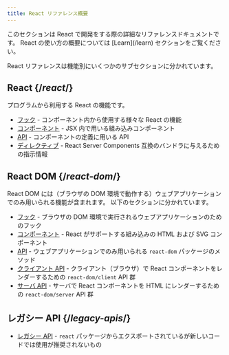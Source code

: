 ```yaml
---
title: React リファレンス概要
---
```


<Intro>
このセクションは React で開発をする際の詳細なリファレンスドキュメントです。
React の使い方の概要については [Learn](/learn) セクションをご覧ください。
</Intro>

React リファレンスは機能別にいくつかのサブセクションに分かれています。

## React {/*react*/}
プログラムから利用する React の機能です。
* [フック](/reference/react/hooks) - コンポーネント内から使用する様々な React の機能
* [コンポーネント](/reference/react/components) - JSX 内で用いる組み込みコンポーネント
* [API](/reference/react/apis) - コンポーネントの定義に用いる API
* [ディレクティブ](/reference/react/directives) - React Server Components 互換のバンドラに与えるための指示情報

## React DOM {/*react-dom*/}
React DOM には（ブラウザの DOM 環境で動作する）ウェブアプリケーションでのみ用いられる機能が含まれます。
以下のセクションに分かれています。

* [フック](/reference/react-dom/hooks) - ブラウザの DOM 環境で実行されるウェブアプリケーションのためのフック
* [コンポーネント](/reference/react-dom/components) - React がサポートする組み込みの HTML および SVG コンポーネント
* [API](/reference/react-dom) - ウェブアプリケーションでのみ用いられる `react-dom` パッケージのメソッド
* [クライアント API](/reference/react-dom/client) - クライアント（ブラウザ）で React コンポーネントをレンダーするための `react-dom/client` API 群
* [サーバ API](/reference/react-dom/server) - サーバで React コンポーネントを HTML にレンダーするための `react-dom/server` API 群

## レガシー API {/*legacy-apis*/}
* [レガシー API](/reference/react/legacy) - `react` パッケージからエクスポートされているが新しいコードでは使用が推奨されないもの